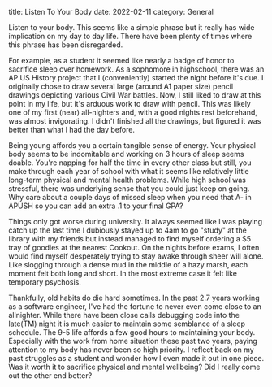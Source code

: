 title: Listen To Your Body
date: 2022-02-11
category: General


Listen to your body. This seems like a simple phrase but it really has wide implication on my day to day life. There have been plenty of times where this phrase has been disregarded.

For example, as a student it seemed like nearly a badge of honor to sacrifice sleep over homework. As a sophomore in highschool, there was an AP US History project that I (conveniently) started the night before it's due. I originally chose to draw several large (around A1 paper size) pencil drawings depicting various Civil War battles. Now, I still liked to draw at this point in my life, but it's arduous work to draw with pencil. This was likely one of my first (near) all-nighters and, with a good nights rest beforehand, was almost invigorating. I didn't finished all the drawings, but figured it was better than what I had the day before. 

Being young affords you a certain tangible sense of energy. Your physical body seems to be indomitable and working on 3 hours of sleep seems doable. You're napping for half the time in every other class but still, you make through each year of school with what it seems like relatively little long-term physical and mental health problems. While high school was stressful, there was underlying sense that you could just keep on going. Why care about a couple days of missed sleep when you need that A- in APUSH so you can add an extra .1 to your final GPA?

Things only got worse during university. It always seemed like I was playing catch up the last time I dubiously stayed up to 4am to go "study" at the library with my friends but instead managed to find myself ordering a $5 tray of goodies at the nearest Cookout. On the nights before exams, I often would find myself desperately trying to stay awake through sheer will alone. Like slogging through a dense mud in the middle of a hazy marsh, each moment felt both long and short. In the most extreme case it felt like temporary psychosis. 

Thankfully, old habits do die hard sometimes. In the past 2.7 years working as a software engineer, I've had the fortune to never even come close to an allnighter. While there have been close calls debugging code into the late(TM) night it is much easier to maintain some semblance of a sleep schedule. The 9-5 life affords a few good hours to maintaining your body. Especially with the work from home situation these past two years, paying attention to my body has never been so high priority. I reflect back on my past struggles as a student and wonder how I even made it out in one piece. Was it worth it to sacrifice physical and mental wellbeing? Did I really come out the other end better?